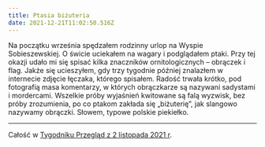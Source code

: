 ```yaml
---
title: Ptasia biżuteria
date: 2021-12-21T11:02:50.516Z
---
```

Na początku września spędzałem rodzinny urlop na Wyspie Sobieszewskiej. O świcie uciekałem na wagary i podglądałem ptaki. Przy tej okazji udało mi się spisać kilka znaczników ornitologicznych – obrączek i flag. Jakże się ucieszyłem, gdy trzy tygodnie później znalazłem w internecie zdjęcie łęczaka, którego spisałem. Radość trwała krótko, pod fotografią masa komentarzy, w których obrączkarze są nazywani sadystami i mordercami. Wszelkie próby wyjaśnień kwitowane są falą wyzwisk, bez próby zrozumienia, po co ptakom zakłada się „biżuterię”, jak slangowo nazywamy obrączki. Słowem, typowe polskie piekiełko.

- - -

Całość w [Tygodniku Przegląd z 2 listopada 2021 r](https://www.tygodnikprzeglad.pl/ptasia-bizuteria/).